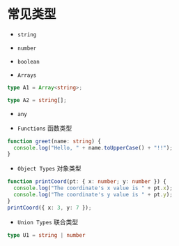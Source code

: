 # 常见类型

- `string`

- `number`

- `boolean`

- `Arrays`

```ts
type A1 = Array<string>;

type A2 = string[];
```

- `any`

- `Functions` 函数类型

```ts
function greet(name: string) {
  console.log("Hello, " + name.toUpperCase() + "!!");
}
```

- `Object Types` 对象类型

```ts
function printCoord(pt: { x: number; y: number }) {
  console.log("The coordinate's x value is " + pt.x);
  console.log("The coordinate's y value is " + pt.y);
}
printCoord({ x: 3, y: 7 });
```

- `Union Types` 联合类型

```ts
type U1 = string | number
```
